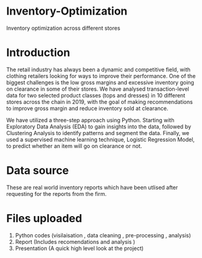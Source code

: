 # Inventory-Optimization
Inventory optimization across different stores 
# Introduction
The retail industry has always been a dynamic and competitive field, with clothing retailers looking for ways to improve their performance. One of the biggest challenges is the low gross margins and excessive inventory going on clearance in some of their stores. We have analysed transaction-level data for two selected product classes (tops and dresses) in 10 different stores across the chain in 2019, with the goal of making recommendations to improve gross margin and reduce inventory sold at clearance.

We have utilized a three-step approach using Python. Starting with Exploratory Data Analysis (EDA) to gain insights into the data, followed by Clustering Analysis to identify patterns and segment the data. Finally, we used a supervised machine learning technique, Logistic Regression Model, to predict whether an item will go on clearance or not.
 
# Data source
These are real world inventory reports which have been utlised after requesting for the reports from the firm.

# Files uploaded
1. Python codes (visilaisation , data cleaning , pre-processing , analysis)
2. Report (Includes recomendations and analysis )
3. Presentation (A quick high level look at the project)

